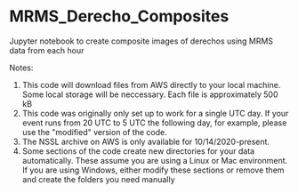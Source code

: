 # MRMS_Derecho_Composites
Jupyter notebook to create composite images of derechos using MRMS data from each hour

Notes:
1) This code will download files from AWS directly to your local machine. Some local storage will be neccessary. Each file is approximately 500 kB
2) This code was originally only set up to work for a single UTC day. If your event runs from 20 UTC to 5 UTC the following day, for example, please use the "modified" version of the code.
3) The NSSL archive on AWS is only available for 10/14/2020-present.
4) Some sections of the code create new directories for your data automatically. These assume you are using a Linux or Mac environment. If you are using Windows, either modify these sections or remove them and create the folders you need manually
